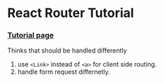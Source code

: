# React Router Tutorial

### [Tutorial page](https://reactrouter.com/en/main/start/tutorial)

Thinks that should be handled differently

1. use `<Link>` instead of `<a>` for client side routing.
2. handle form request differnetly.
